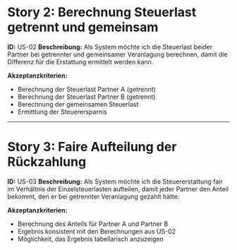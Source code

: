 # Story 2: Berechnung Steuerlast getrennt und gemeinsam
**ID:** US-02
**Beschreibung:**
Als System möchte ich die Steuerlast beider Partner bei getrennter und gemeinsamer Veranlagung berechnen,
damit die Differenz für die Erstattung ermittelt werden kann.

**Akzeptanzkriterien:**
- Berechnung der Steuerlast Partner A (getrennt)
- Berechnung der Steuerlast Partner B (getrennt)
- Berechnung der gemeinsamen Steuerlast
- Ermittlung der Steuerersparnis

---

# Story 3: Faire Aufteilung der Rückzahlung
**ID:** US-03
**Beschreibung:**
Als System möchte ich die Steuererstattung fair im Verhältnis der Einzelsteuerlasten aufteilen,
damit jeder Partner den Anteil bekommt, den er bei getrennter Veranlagung gezahlt hätte.

**Akzeptanzkriterien:**
- Berechnung des Anteils für Partner A und Partner B
- Ergebnis konsistent mit den Berechnungen aus US-02
- Möglichkeit, das Ergebnis tabellarisch anzuzeigen